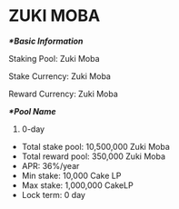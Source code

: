 # ZUKI MOBA

_**\*Basic Information**_

Staking Pool: Zuki Moba

Stake Currency: Zuki Moba

Reward Currency: Zuki Moba

_**\*Pool Name**_

1. 0-day

* Total stake pool: 10,500,000 Zuki Moba
* Total reward pool: 350,000 Zuki Moba
* APR: 36%/year
* Min stake: 10,000 Cake LP
* Max stake: 1,000,000 CakeLP
* Lock term: 0 day

